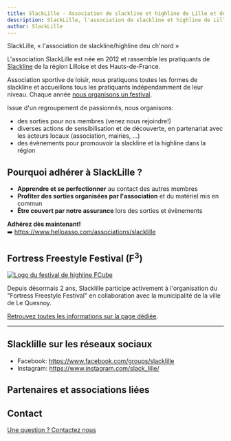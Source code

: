 ```yaml
---
title: SlackLille - Association de slackline et highline de Lille et des Hauts-de-France
description: SlackLille, l'association de slackline et highline de Lille et des Hauts-de-France, organise des sorties, des évènements et des actions de sensibilisation, ainsi que le festival FCube. Adhérez dès maintenant!. Vous trouverez aussi sur ce site des ressource pour débuter la pratique de la Slackline et de la Highline. Enfin,vous pouvez nous retrouver sur Facebook et Instagram.
author: SlackLille
---
```


<script>
import logoFCube from '$lib/assets/logo_fcube.png';

import Logos from "./Logos.svelte";
</script>

<div class="lead"> 
SlackLille, &laquo;&nbsp;l'association de slackline/highline deu ch'nord&nbsp;&raquo;

L'association SlackLille est née en 2012 et rassemble les pratiquants de [Slackline](https://fr.wikipedia.org/wiki/Slackline) de la région Lilloise et des Hauts-de-France. 

Association sportive de loisir, nous pratiquons toutes les formes de slackline et accueillons tous les pratiquants indépendamment de leur niveau. Chaque année [nous organisons un festival](festival/).

Issue d'un regroupement de passionnés, nous organisons:

- des sorties pour nos membres (venez nous rejoindre!) 
- diverses actions de sensibilisation et de découverte, en partenariat avec les acteurs locaux (association, mairies, ...)
- des évènements pour promouvoir la slackline et la highline dans la région

</div>

## Pourquoi adhérer à SlackLille ?

- **Apprendre et se perfectionner** au contact des autres membres 
- **Profiter des sorties organisées par l'association** et du matériel mis en commun
- **Être couvert par notre assurance** lors des sorties et évènements


**Adhérez dès maintenant!**  
➡️ https://www.helloasso.com/associations/slacklille

## Fortress Freestyle Festival (F<sup>3</sup>)

<a href="festival/"><img alt="Logo du festival de highline FCube" class="not-prose md:float-left md:w-1/4 md:mr-4 border p-2" src="{logoFCube}"/></a>

Depuis désormais 2 ans, Slacklille participe activement à l'organisation du "Fortress Freestyle Festival" en collaboration avec la municipalité de la ville de Le Quesnoy.

[Retrouvez toutes les informations sur la page dédiée](festival/).

<hr class="clear-both mt-2"/>

## Slacklille sur les réseaux sociaux

- Facebook: https://www.facebook.com/groups/slacklille
- Instagram: https://www.instagram.com/slack_lille/  

## Partenaires et associations liées

<Logos/>

## Contact

<a href="mailto:slacklille+contact@gmail.com">Une question ? Contactez nous</a>
